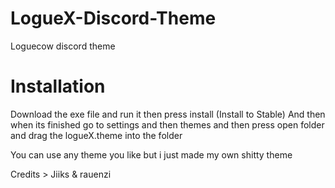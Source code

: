 # LogueX-Discord-Theme

Loguecow discord theme

# Installation

Download the exe file and run it then press install (Install to Stable)
And then when its finished go to settings and then themes and then press open folder and drag the logueX.theme into the folder

You can use any theme you like but i just made my own shitty theme


Credits > Jiiks & rauenzi
